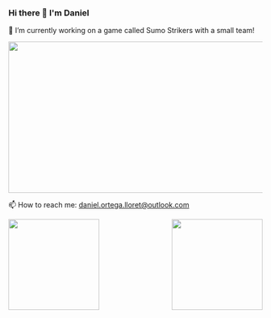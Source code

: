  ### Hi there 👋 I'm Daniel

<!--
**Daniel-Ortega-Lloret/Daniel-Ortega-Lloret** is a ✨ _special_ ✨ repository because its `README.md` (this file) appears on your GitHub profile.

Here are some ideas to get you started: -->


🔭 I’m currently working on a game called Sumo Strikers with a small team!


[<img src="https://github.com/Daniel-Ortega-Lloret/Daniel-Ortega-Lloret/assets/124155891/60b9f1f7-b2e9-4fff-959c-6659790ec7b7" width="600" height="300"
/>](https://youtu.be/03_p1_Hj9X0)


📫 How to reach me: daniel.ortega.lloret@outlook.com

<!--
- 🌱 I’m currently learning Algorithm Design
- 👯 I’m looking to collaborate on ...
- 🤔 I’m looking for help with ...
- 💬 Ask me about ...

- 😄 Pronouns: ...
- ⚡ Fun fact: ...
-->

 <a href="https://github.com/Daniel-Ortega-Lloret/convoychat">
   <img height=180 align="center" src="https://github-readme-stats.vercel.app/api/top-langs?username=Daniel-Ortega-Lloret&layout=compact&langs_count=8&card_width=320" />
 </a>
 <a href="https://github.com/Daniel-Ortega-Lloret/github-readme-stats">
   <img height=180 align="right" src="https://github-readme-stats.vercel.app/api?username=Daniel-Ortega-Lloret" />
 </a>

